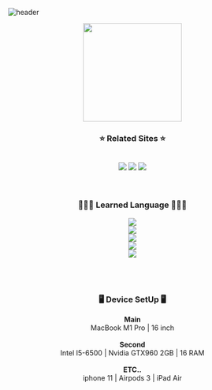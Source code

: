 
![header](https://capsule-render.vercel.app/api?type=cylinder&color=000000&height=150&section=header&text=Welcome%20to%20Ye0nJ's%20GITHUB&fontSize=40&fontColor=FFFFFF&fontAlignY=40&desc=Hope%20you%20enjoy!&descSize=17&descAlignY=80)

<div align='center'>
  <img src='https://scontent-gmp1-1.cdninstagram.com/v/t51.2885-15/285683872_438813178081926_807261107255002729_n.webp?stp=dst-jpg_e35&_nc_ht=scontent-gmp1-1.cdninstagram.com&_nc_cat=106&_nc_ohc=WMemoRUhMEYAX82deoM&tn=O3Uz38IsooefID6a&edm=APU89FABAAAA&ccb=7-5&oh=00_AT8_mvdbZ1aa21o-gCwL-QhzWZUiRyQ3NkZn0J0YKhhNAg&oe=62AD6A39&_nc_sid=86f79a' width='200'>
  <h3>⭐️ Related Sites ⭐️</h3>
  </br>
<a href="instagram.com/southgb" target="_blank"><img src="https://img.shields.io/badge/Instagram-E9967A?style=flat-square&logo=Instagram&logoColor=white"/></a>
<a href="blog.naver.com/mcuki" target="_blank"><img src="https://img.shields.io/badge/Naver BLOG-03C75A?style=flat-square&logo=Naver&logoColor=white"/></a>
<a href="https://steamcommunity.com/id/yeon2122" target="_blank"><img src="https://img.shields.io/badge/Steam Profile-000000?style=flat-square&logo=Steam&logoColor=white"/></a>
</br>
</br>
</br>
  <h3>🧑🏻‍💻 Learned Language 🧑🏻‍💻</h3>
  <a href="" target="_blank"><img src="https://img.shields.io/badge/JavaScript-F7DF1E?style=flat-square&logo=Javascript&logoColor=white"/></a></br>
  <a href="" target="_blank"><img src="https://img.shields.io/badge/CSS3-1572B6?style=flat-square&logo=CSS3&logoColor=white"/></a></br>
  <a href="" target="_blank"><img src="https://img.shields.io/badge/Python-3776AB?style=flat-square&logo=Python&logoColor=white"/></a></br>
  <a href="" target="_blank"><img src="https://img.shields.io/badge/Java-F80000?style=flat-square&logo=Oracle&logoColor=white"/></a></br>
  <a href="" target="_blank"><img src="https://img.shields.io/badge/HTML-E34F26?style=flat-square&logo=HTML5&logoColor=white"/></a></br>
  
  </br>
  </br>
  </br>
  <h3>🖥 Device SetUp 🖥</h3>
  <b>Main</b></br>MacBook M1 Pro | 16 inch</br>
  </br>
  <b>Second</b></br>Intel I5-6500 | Nvidia GTX960 2GB | 16 RAM</br></br>
  <b>ETC..</b></br>
  iphone 11 | Airpods 3 | iPad Air
  
</div>

  

